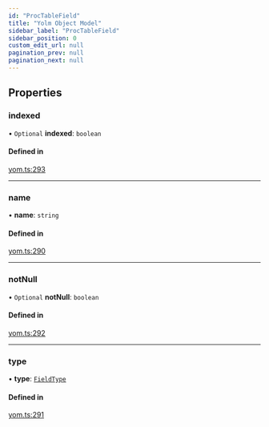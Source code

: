 ```yaml
---
id: "ProcTableField"
title: "Yolm Object Model"
sidebar_label: "ProcTableField"
sidebar_position: 0
custom_edit_url: null
pagination_prev: null
pagination_next: null
---
```


## Properties

### indexed

• `Optional` **indexed**: `boolean`

#### Defined in

[yom.ts:293](https://github.com/yolmio/boost/blob/964b449/src/yom.ts#L293)

___

### name

• **name**: `string`

#### Defined in

[yom.ts:290](https://github.com/yolmio/boost/blob/964b449/src/yom.ts#L290)

___

### notNull

• `Optional` **notNull**: `boolean`

#### Defined in

[yom.ts:292](https://github.com/yolmio/boost/blob/964b449/src/yom.ts#L292)

___

### type

• **type**: [`FieldType`](../modules.md#fieldtype)

#### Defined in

[yom.ts:291](https://github.com/yolmio/boost/blob/964b449/src/yom.ts#L291)
